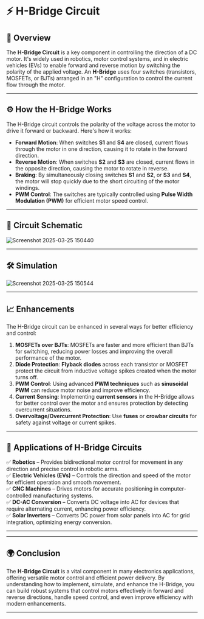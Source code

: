 # ⚡ H-Bridge Circuit

## 🚗 Overview
The **H-Bridge Circuit** is a key component in controlling the direction of a DC motor. It's widely used in robotics, motor control systems, and in electric vehicles (EVs) to enable forward and reverse motion by switching the polarity of the applied voltage. An **H-Bridge** uses four switches (transistors, MOSFETs, or BJTs) arranged in an "H" configuration to control the current flow through the motor.

---

## ⚙️ How the H-Bridge Works
The H-Bridge circuit controls the polarity of the voltage across the motor to drive it forward or backward. Here's how it works:

- **Forward Motion**: When switches **S1** and **S4** are closed, current flows through the motor in one direction, causing it to rotate in the forward direction.
- **Reverse Motion**: When switches **S2** and **S3** are closed, current flows in the opposite direction, causing the motor to rotate in reverse.
- **Braking**: By simultaneously closing switches **S1** and **S2**, or **S3** and **S4**, the motor will stop quickly due to the short circuiting of the motor windings.
- **PWM Control**: The switches are typically controlled using **Pulse Width Modulation (PWM)** for efficient motor speed control.

---

## 📐 Circuit Schematic

![Screenshot 2025-03-25 150440](https://github.com/user-attachments/assets/d83e03d5-7521-45cd-a329-717564aa9fa9)

---

## 🛠 Simulation

![Screenshot 2025-03-25 150544](https://github.com/user-attachments/assets/2ccd4e1a-5084-4d83-966e-e3df3a53e4b2)

---

## 📈 Enhancements
The H-Bridge circuit can be enhanced in several ways for better efficiency and control:

1. **MOSFETs over BJTs**: MOSFETs are faster and more efficient than BJTs for switching, reducing power losses and improving the overall performance of the motor.
2. **Diode Protection**: **Flyback diodes** across each transistor or MOSFET protect the circuit from inductive voltage spikes created when the motor turns off. 
3. **PWM Control**: Using advanced **PWM techniques** such as **sinusoidal PWM** can reduce motor noise and improve efficiency.
4. **Current Sensing**: Implementing **current sensors** in the H-Bridge allows for better control over the motor and ensures protection by detecting overcurrent situations.
5. **Overvoltage/Overcurrent Protection**: Use **fuses** or **crowbar circuits** for safety against voltage or current spikes.

---

## 📌 Applications of H-Bridge Circuits
✅ **Robotics** – Provides bidirectional motor control for movement in any direction and precise control in robotic arms.  
✅ **Electric Vehicles (EVs)** – Controls the direction and speed of the motor for efficient operation and smooth movement.  
✅ **CNC Machines** – Drives motors for accurate positioning in computer-controlled manufacturing systems.  
✅ **DC-AC Conversion** – Converts DC voltage into AC for devices that require alternating current, enhancing power efficiency.  
✅ **Solar Inverters** – Converts DC power from solar panels into AC for grid integration, optimizing energy conversion.  

---

---

## 🌍 Conclusion
The **H-Bridge Circuit** is a vital component in many electronics applications, offering versatile motor control and efficient power delivery. By understanding how to implement, simulate, and enhance the H-Bridge, you can build robust systems that control motors effectively in forward and reverse directions, handle speed control, and even improve efficiency with modern enhancements.

---
